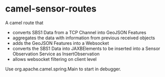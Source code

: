 camel-sensor-routes
===================

A camel route that 
- converts SBS1 Data from a TCP Channel into GeoJSON Features 
- aggregates the data with information from previous received objects
- adds the GeoJSON Features into a Websocket 
- converts the SBS1 Data into JAXBElements to be inserted into a Sensor Observation Service as InsertObservation
- allows websocket filtering on client level

Use org.apache.camel.spring.Main to start in debugger.

